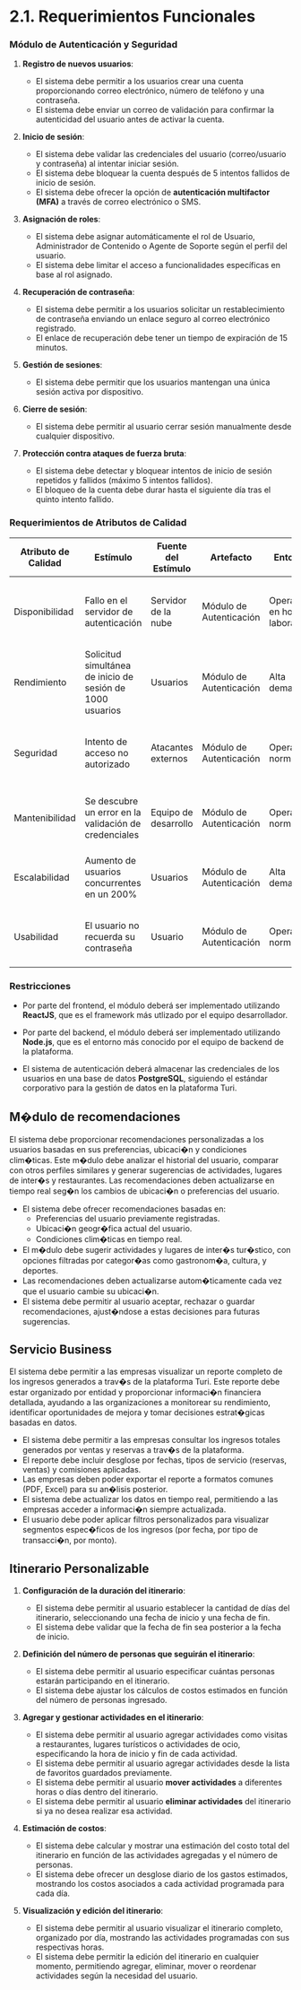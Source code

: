 # 2.1. Requerimientos Funcionales


### Módulo de Autenticación y Seguridad
1. **Registro de nuevos usuarios**:
   - El sistema debe permitir a los usuarios crear una cuenta proporcionando correo electrónico, número de teléfono y una contraseña.
   - El sistema debe enviar un correo de validación para confirmar la autenticidad del usuario antes de activar la cuenta.

2. **Inicio de sesión**:
   - El sistema debe validar las credenciales del usuario (correo/usuario y contraseña) al intentar iniciar sesión.
   - El sistema debe bloquear la cuenta después de 5 intentos fallidos de inicio de sesión.
   - El sistema debe ofrecer la opción de **autenticación multifactor (MFA)** a través de correo electrónico o SMS.

3. **Asignación de roles**:
   - El sistema debe asignar automáticamente el rol de Usuario, Administrador de Contenido o Agente de Soporte según el perfil del usuario.
   - El sistema debe limitar el acceso a funcionalidades específicas en base al rol asignado.

4. **Recuperación de contraseña**:
   - El sistema debe permitir a los usuarios solicitar un restablecimiento de contraseña enviando un enlace seguro al correo electrónico registrado.
   - El enlace de recuperación debe tener un tiempo de expiración de 15 minutos.

5. **Gestión de sesiones**:
   - El sistema debe permitir que los usuarios mantengan una única sesión activa por dispositivo.

6. **Cierre de sesión**:
   - El sistema debe permitir al usuario cerrar sesión manualmente desde cualquier dispositivo.

7. **Protección contra ataques de fuerza bruta**:
   - El sistema debe detectar y bloquear intentos de inicio de sesión repetidos y fallidos (máximo 5 intentos fallidos).
   - El bloqueo de la cuenta debe durar hasta el siguiente día tras el quinto intento fallido.

### Requerimientos de Atributos de Calidad
| Atributo de Calidad | Estímulo                                                  | Fuente del Estímulo       | Artefacto                           | Entorno               | Respuesta                                                                 | Medida de Respuesta                          |
|---------------------|-----------------------------------------------------------|---------------------------|-------------------------------------|-----------------------|---------------------------------------------------------------------------|---------------------------------------------|
| Disponibilidad      | Fallo en el servidor de autenticación                     | Servidor de la nube        | Módulo de Autenticación             | Operación en horario laboral | El sistema redirige automáticamente a un servidor de respaldo             | El sistema está disponible el 99.9% del tiempo al año |
| Rendimiento         | Solicitud simultánea de inicio de sesión de 1000 usuarios  | Usuarios                   | Módulo de Autenticación             | Alta demanda             | El sistema procesa las solicitudes sin tiempos de espera significativos  | El tiempo de respuesta no supera los 3 segundos |
| Seguridad           | Intento de acceso no autorizado                           | Atacantes externos         | Módulo de Autenticación             | Operación normal         | El sistema bloquea el acceso tras 5 intentos fallidos consecutivos        | El bloqueo es inmediato después del quinto intento |
| Mantenibilidad      | Se descubre un error en la validación de credenciales      | Equipo de desarrollo       | Módulo de Autenticación             | Operación normal         | El equipo debe corregir el error sin interrumpir las sesiones activas     | El error se soluciona en menos de 4 horas |
| Escalabilidad       | Aumento de usuarios concurrentes en un 200%               | Usuarios                   | Módulo de Autenticación             | Alta demanda             | El sistema escala automáticamente los recursos para manejar la carga      | Soporta el aumento sin reducir el rendimiento |
| Usabilidad          | El usuario no recuerda su contraseña                      | Usuario                    | Módulo de Autenticación             | Operación normal         | El sistema ofrece un proceso sencillo para la recuperación de contraseñas | El proceso no supera los 3 pasos |

### Restricciones

- Por parte del frontend, el módulo deberá ser implementado utilizando **ReactJS**, que es el framework más utlizado por el equipo desarrollador.

- Por parte del backend, el módulo deberá ser implementado utilizando **Node.js**, que es el entorno más conocido por el equipo de backend de la plataforma.
  
- El sistema de autenticación deberá almacenar las credenciales de los usuarios en una base de datos **PostgreSQL**, siguiendo el estándar corporativo para la gestión de datos en la plataforma Turi.


## M�dulo de recomendaciones
El sistema debe proporcionar recomendaciones personalizadas a los usuarios basadas en sus preferencias, ubicaci�n y condiciones clim�ticas. Este m�dulo debe analizar el historial del usuario, comparar con otros perfiles similares y generar sugerencias de actividades, lugares de inter�s y restaurantes. Las recomendaciones deben actualizarse en tiempo real seg�n los cambios de ubicaci�n o preferencias del usuario.

- El sistema debe ofrecer recomendaciones basadas en:
  - Preferencias del usuario previamente registradas.
  - Ubicaci�n geogr�fica actual del usuario.
  - Condiciones clim�ticas en tiempo real.
- El m�dulo debe sugerir actividades y lugares de inter�s tur�stico, con opciones filtradas por categor�as como gastronom�a, cultura, y deportes.
- Las recomendaciones deben actualizarse autom�ticamente cada vez que el usuario cambie su ubicaci�n.
- El sistema debe permitir al usuario aceptar, rechazar o guardar recomendaciones, ajust�ndose a estas decisiones para futuras sugerencias.

## Servicio Business
El sistema debe permitir a las empresas visualizar un reporte completo de los ingresos generados a trav�s de la plataforma Turi. Este reporte debe estar organizado por entidad y proporcionar informaci�n financiera detallada, ayudando a las organizaciones a monitorear su rendimiento, identificar oportunidades de mejora y tomar decisiones estrat�gicas basadas en datos.

- El sistema debe permitir a las empresas consultar los ingresos totales generados por ventas y reservas a trav�s de la plataforma.
- El reporte debe incluir desglose por fechas, tipos de servicio (reservas, ventas) y comisiones aplicadas.
- Las empresas deben poder exportar el reporte a formatos comunes (PDF, Excel) para su an�lisis posterior.
- El sistema debe actualizar los datos en tiempo real, permitiendo a las empresas acceder a informaci�n siempre actualizada.
- El usuario debe poder aplicar filtros personalizados para visualizar segmentos espec�ficos de los ingresos (por fecha, por tipo de transacci�n, por monto).

## Itinerario Personalizable
1. **Configuración de la duración del itinerario**:
   - El sistema debe permitir al usuario establecer la cantidad de días del itinerario, seleccionando una fecha de inicio y una fecha de fin.
   - El sistema debe validar que la fecha de fin sea posterior a la fecha de inicio.

2. **Definición del número de personas que seguirán el itinerario**:
   - El sistema debe permitir al usuario especificar cuántas personas estarán participando en el itinerario.
   - El sistema debe ajustar los cálculos de costos estimados en función del número de personas ingresado.

3. **Agregar y gestionar actividades en el itinerario**:
   - El sistema debe permitir al usuario agregar actividades como visitas a restaurantes, lugares turísticos o actividades de ocio, especificando la hora de inicio y fin de cada actividad.
   - El sistema debe permitir al usuario agregar actividades desde la lista de favoritos guardados previamente.
   - El sistema debe permitir al usuario **mover actividades** a diferentes horas o días dentro del itinerario.
   - El sistema debe permitir al usuario **eliminar actividades** del itinerario si ya no desea realizar esa actividad.

4. **Estimación de costos**:
   - El sistema debe calcular y mostrar una estimación del costo total del itinerario en función de las actividades agregadas y el número de personas.
   - El sistema debe ofrecer un desglose diario de los gastos estimados, mostrando los costos asociados a cada actividad programada para cada día.

5. **Visualización y edición del itinerario**:
   - El sistema debe permitir al usuario visualizar el itinerario completo, organizado por día, mostrando las actividades programadas con sus respectivas horas.
   - El sistema debe permitir la edición del itinerario en cualquier momento, permitiendo agregar, eliminar, mover o reordenar actividades según la necesidad del usuario.

